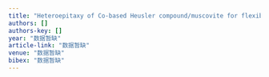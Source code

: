 ```yaml
---
title: "Heteroepitaxy of Co-based Heusler compound/muscovite for flexible spintronics"
authors: []
authors-key: []
year: "数据暂缺"
article-link: "数据暂缺"
venue: "数据暂缺"
bibex: "数据暂缺"
---
```

